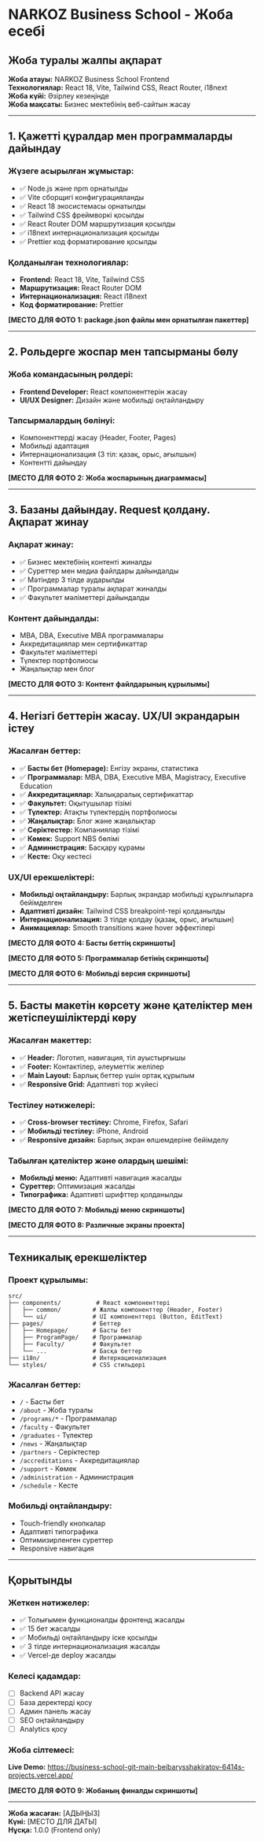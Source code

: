 # NARKOZ Business School - Жоба есебі

## Жоба туралы жалпы ақпарат

**Жоба атауы:** NARKOZ Business School Frontend  
**Технологиялар:** React 18, Vite, Tailwind CSS, React Router, i18next  
**Жоба күйі:** Әзірлеу кезеңінде  
**Жоба мақсаты:** Бизнес мектебінің веб-сайтын жасау  

---

## 1. Қажетті құралдар мен программаларды дайындау

### Жүзеге асырылған жұмыстар:
- ✅ Node.js және npm орнатылды
- ✅ Vite сборщигі конфигурацияланды
- ✅ React 18 экосистемасы орнатылды
- ✅ Tailwind CSS фреймворкі қосылды
- ✅ React Router DOM маршрутизация қосылды
- ✅ i18next интернационализация қосылды
- ✅ Prettier код форматирование қосылды

### Қолданылған технологиялар:
- **Frontend:** React 18, Vite, Tailwind CSS
- **Маршрутизация:** React Router DOM
- **Интернационализация:** React i18next
- **Код форматирование:** Prettier

**[МЕСТО ДЛЯ ФОТО 1: package.json файлы мен орнатылған пакеттер]**

---

## 2. Рольдерге жоспар мен тапсырманы бөлу

### Жоба командасының рөлдері:
- **Frontend Developer:** React компоненттерін жасау
- **UI/UX Designer:** Дизайн және мобильді оңтайландыру

### Тапсырмалардың бөлінуі:
- Компоненттерді жасау (Header, Footer, Pages)
- Мобильді адаптация
- Интернационализация (3 тіл: қазақ, орыс, ағылшын)
- Контентті дайындау

**[МЕСТО ДЛЯ ФОТО 2: Жоба жоспарының диаграммасы]**

---

## 3. Базаны дайындау. Request қолдану. Ақпарат жинау

### Ақпарат жинау:
- ✅ Бизнес мектебінің контенті жиналды
- ✅ Суреттер мен медиа файлдары дайындалды
- ✅ Мәтіндер 3 тілде аударылды
- ✅ Программалар туралы ақпарат жиналды
- ✅ Факультет мәліметтері дайындалды

### Контент дайындалды:
- MBA, DBA, Executive MBA программалары
- Аккредитациялар мен сертификаттар
- Факультет мәліметтері
- Түлектер портфолиосы
- Жаңалықтар мен блог

**[МЕСТО ДЛЯ ФОТО 3: Контент файлдарының құрылымы]**

---

## 4. Негізгі беттерін жасау. UX/UI экрандарын істеу

### Жасалған беттер:
- ✅ **Басты бет (Homepage):** Енгізу экраны, статистика
- ✅ **Программалар:** MBA, DBA, Executive MBA, Magistracy, Executive Education
- ✅ **Аккредитациялар:** Халықаралық сертификаттар
- ✅ **Факультет:** Оқытушылар тізімі
- ✅ **Түлектер:** Атақты түлектердің портфолиосы
- ✅ **Жаңалықтар:** Блог және жаңалықтар
- ✅ **Серіктестер:** Компаниялар тізімі
- ✅ **Көмек:** Support NBS бөлімі
- ✅ **Администрация:** Басқару құрамы
- ✅ **Кесте:** Оқу кестесі

### UX/UI ерекшеліктері:
- **Мобильді оңтайландыру:** Барлық экрандар мобильді құрылғыларға бейімделген
- **Адаптивті дизайн:** Tailwind CSS breakpoint-тері қолданылды
- **Интернационализация:** 3 тілде қолдау (қазақ, орыс, ағылшын)
- **Анимациялар:** Smooth transitions және hover эффектілері

**[МЕСТО ДЛЯ ФОТО 4: Басты беттің скриншоты]**

**[МЕСТО ДЛЯ ФОТО 5: Программалар бетінің скриншоты]**

**[МЕСТО ДЛЯ ФОТО 6: Мобильді версия скриншоты]**

---

## 5. Басты макетін көрсету және қателіктер мен жетіспеушіліктерді көру

### Жасалған макеттер:
- ✅ **Header:** Логотип, навигация, тіл ауыстырғышы
- ✅ **Footer:** Контактілер, әлеуметтік желілер
- ✅ **Main Layout:** Барлық беттер үшін ортақ құрылым
- ✅ **Responsive Grid:** Адаптивті тор жүйесі

### Тестілеу нәтижелері:
- ✅ **Cross-browser тестілеу:** Chrome, Firefox, Safari
- ✅ **Мобильді тестілеу:** iPhone, Android
- ✅ **Responsive дизайн:** Барлық экран өлшемдеріне бейімделу

### Табылған қателіктер және олардың шешімі:
- **Мобильді меню:** Адаптивті навигация жасалды
- **Суреттер:** Оптимизация жасалды
- **Типографика:** Адаптивті шрифттер қолданылды

**[МЕСТО ДЛЯ ФОТО 7: Мобильді меню скриншоты]**

**[МЕСТО ДЛЯ ФОТО 8: Различные экраны проекта]**

---

## Техникалық ерекшеліктер

### Проект құрылымы:
```
src/
├── components/          # React компоненттері
│   ├── common/         # Жалпы компоненттер (Header, Footer)
│   └── ui/             # UI компоненттері (Button, EditText)
├── pages/              # Беттер
│   ├── Homepage/       # Басты бет
│   ├── ProgramPage/    # Программалар
│   ├── Faculty/        # Факультет
│   └── ...             # Басқа беттер
├── i18n/               # Интернационализация
└── styles/             # CSS стильдері
```

### Жасалған беттер:
- `/` - Басты бет
- `/about` - Жоба туралы
- `/programs/*` - Программалар
- `/faculty` - Факультет
- `/graduates` - Түлектер
- `/news` - Жаңалықтар
- `/partners` - Серіктестер
- `/accreditations` - Аккредитациялар
- `/support` - Көмек
- `/administration` - Администрация
- `/schedule` - Кесте

### Мобильді оңтайландыру:
- Touch-friendly кнопкалар
- Адаптивті типографика
- Оптимизирленген суреттер
- Responsive навигация

---

## Қорытынды

### Жеткен нәтижелер:
- ✅ Толығымен функционалды фронтенд жасалды
- ✅ 15 бет жасалды
- ✅ Мобильді оңтайландыру іске қосылды
- ✅ 3 тілде интернационализация жасалды
- ✅ Vercel-де deploy жасалды

### Келесі қадамдар:
- [ ] Backend API жасау
- [ ] База деректерді қосу
- [ ] Админ панель жасау
- [ ] SEO оңтайландыру
- [ ] Analytics қосу

### Жоба сілтемесі:
**Live Demo:** https://business-school-git-main-beibarysshakiratov-6414s-projects.vercel.app/

**[МЕСТО ДЛЯ ФОТО 9: Жобаның финалды скриншоты]**

---

**Жоба жасаған:** [АДЫҢЫЗ]  
**Күні:** [МЕСТО ДЛЯ ДАТЫ]  
**Нұсқа:** 1.0.0 (Frontend only) 
